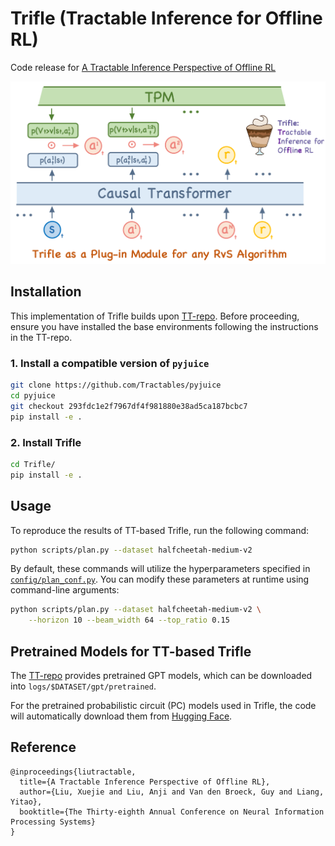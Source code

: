 # Trifle (Tractable Inference for Offline RL)

Code release for [A Tractable Inference Perspective of Offline RL](https://openreview.net/pdf?id=UZIHW8eFRp)

![The Trifle pipeline efficiently integrates tractable inference techniques into offline reinforcement learning, enabling more robust decision-making and improved policy evaluation.](utils/trifle_pipeline.jpg)


## Installation

This implementation of Trifle builds upon [TT-repo](https://github.com/jannerm/trajectory-transformer.git). Before proceeding, ensure you have installed the base environments following the instructions in the TT-repo.

### **1. Install a compatible version of `pyjuice`**

```bash
git clone https://github.com/Tractables/pyjuice
cd pyjuice
git checkout 293fdc1e2f7967df4f981880e38ad5ca187bcbc7
pip install -e .
```

### **2. Install Trifle**

```bash
cd Trifle/
pip install -e .
```

## Usage

To reproduce the results of TT-based Trifle, run the following command:

```bash
python scripts/plan.py --dataset halfcheetah-medium-v2
```

By default, these commands will utilize the hyperparameters specified in [`config/plan_conf.py`](config/plan_conf.py). You can modify these parameters at runtime using command-line arguments:

```bash
python scripts/plan.py --dataset halfcheetah-medium-v2 \
    --horizon 10 --beam_width 64 --top_ratio 0.15
```

## Pretrained Models for TT-based Trifle

The [TT-repo](https://github.com/jannerm/trajectory-transformer.git) provides pretrained GPT models, which can be downloaded into `logs/$DATASET/gpt/pretrained`.

For the pretrained probabilistic circuit (PC) models used in Trifle, the code will automatically download them from [Hugging Face](https://huggingface.co/liebenxj/pretrained_pc).

## Reference

```
@inproceedings{liutractable,
  title={A Tractable Inference Perspective of Offline RL},
  author={Liu, Xuejie and Liu, Anji and Van den Broeck, Guy and Liang, Yitao},
  booktitle={The Thirty-eighth Annual Conference on Neural Information Processing Systems}
}
```
